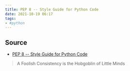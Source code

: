 ```yaml
---
title: PEP 8 -- Style Guide for Python Code
date: 2021-10-19 06:17
tags:
- #python
---
```


## Source

* [PEP 8 -- Style Guide for Python Code](https://www.python.org/dev/peps/pep-0008/)

> A Foolish Consistency is the Hobgoblin of Little Minds
